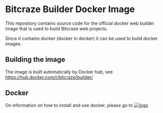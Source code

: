 # Bitcraze Builder Docker Image

This repository contains source code for the official docker web builder image
that is used to build Bitcraze web projects.

Since it contains docker (docker in docker) it can be used to build docker
images.

## Building the image

The image is built automatically by Docker hub, see
https://hub.docker.com/r/bitcraze/builder/

## Docker

On information on how to install and use docker, please go to
[![logo](https://www.docker.com/sites/all/themes/docker/assets/images/logo.png)](https://www.docker.com/)